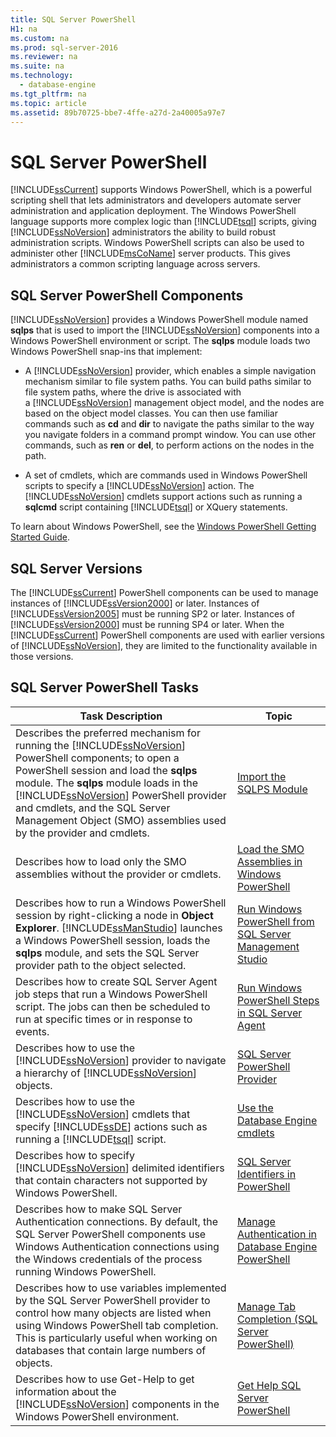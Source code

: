 ```yaml
---
title: SQL Server PowerShell
H1: na
ms.custom: na
ms.prod: sql-server-2016
ms.reviewer: na
ms.suite: na
ms.technology: 
  - database-engine
ms.tgt_pltfrm: na
ms.topic: article
ms.assetid: 89b70725-bbe7-4ffe-a27d-2a40005a97e7
---
```

# SQL Server PowerShell
  [!INCLUDE[ssCurrent](../../Token/Other/ssCurrent_md.md)] supports Windows PowerShell, which is a powerful scripting shell that lets administrators and developers automate server administration and application deployment. The Windows PowerShell language supports more complex logic than [!INCLUDE[tsql](../../Token/Other/tsql_md.md)] scripts, giving [!INCLUDE[ssNoVersion](../../Token/Other/ssNoVersion_md.md)] administrators the ability to build robust administration scripts. Windows PowerShell scripts can also be used to administer other [!INCLUDE[msCoName](../../Token/Other/msCoName_md.md)] server products. This gives administrators a common scripting language across servers.  
  
## SQL Server PowerShell Components  
 [!INCLUDE[ssNoVersion](../../Token/Other/ssNoVersion_md.md)] provides a Windows PowerShell module named **sqlps** that is used to import the [!INCLUDE[ssNoVersion](../../Token/Other/ssNoVersion_md.md)] components into a Windows PowerShell environment or script. The **sqlps** module loads two Windows PowerShell snap\-ins that implement:  
  
-   A [!INCLUDE[ssNoVersion](../../Token/Other/ssNoVersion_md.md)] provider, which enables a simple navigation mechanism similar to file system paths. You can build paths similar to file system paths, where the drive is associated with a [!INCLUDE[ssNoVersion](../../Token/Other/ssNoVersion_md.md)] management object model, and the nodes are based on the object model classes. You can then use familiar commands such as **cd** and **dir** to navigate the paths similar to the way you navigate folders in a command prompt window. You can use other commands, such as **ren** or **del**, to perform actions on the nodes in the path.  
  
-   A set of cmdlets, which are commands used in Windows PowerShell scripts to specify a [!INCLUDE[ssNoVersion](../../Token/Other/ssNoVersion_md.md)] action. The [!INCLUDE[ssNoVersion](../../Token/Other/ssNoVersion_md.md)] cmdlets support actions such as running a **sqlcmd** script containing [!INCLUDE[tsql](../../Token/Other/tsql_md.md)] or XQuery statements.  
  
 To learn about Windows PowerShell, see the [Windows PowerShell Getting Started Guide](http://go.microsoft.com/fwlink/?LinkId=217083).  
  
## SQL Server Versions  
 The [!INCLUDE[ssCurrent](../../Token/Other/ssCurrent_md.md)] PowerShell components can be used to manage instances of [!INCLUDE[ssVersion2000](../../Token/Other/ssVersion2000_md.md)] or later. Instances of [!INCLUDE[ssVersion2005](../../Token/Other/ssVersion2005_md.md)] must be running SP2 or later. Instances of [!INCLUDE[ssVersion2000](../../Token/Other/ssVersion2000_md.md)] must be running SP4 or later. When the [!INCLUDE[ssCurrent](../../Token/Other/ssCurrent_md.md)] PowerShell components are used with earlier versions of [!INCLUDE[ssNoVersion](../../Token/Other/ssNoVersion_md.md)], they are limited to the functionality available in those versions.  
  
## SQL Server PowerShell Tasks  
  
|Task Description|Topic|  
|----------------------|-----------|  
|Describes the preferred mechanism for running the [!INCLUDE[ssNoVersion](../../Token/Other/ssNoVersion_md.md)] PowerShell components; to open a PowerShell session and load the **sqlps** module. The **sqlps** module loads in the [!INCLUDE[ssNoVersion](../../Token/Other/ssNoVersion_md.md)] PowerShell provider and cmdlets, and the SQL Server Management Object \(SMO\) assemblies used by the provider and cmdlets.|[Import the SQLPS Module](../../Topics/TopicNameNotContainA/Import-the-SQLPS-Module.md)|  
|Describes how to load only the SMO assemblies without the provider or cmdlets.|[Load the SMO Assemblies in Windows PowerShell](../../Topics/TopicNameNotContainA/Load-the-SMO-Assemblies-in-Windows-PowerShell.md)|  
|Describes how to run a Windows PowerShell session by right\-clicking a node in **Object Explorer**. [!INCLUDE[ssManStudio](../../Token/Other/ssManStudio_md.md)] launches a Windows PowerShell session, loads the **sqlps** module, and sets the SQL Server provider path to the object selected.|[Run Windows PowerShell from SQL Server Management Studio](../../Topics/TopicNameNotContainA/Run-Windows-PowerShell-from-SQL-Server-Management-Studio.md)|  
|Describes how to create SQL Server Agent job steps that run a Windows PowerShell script. The jobs can then be scheduled to run at specific times or in response to events.|[Run Windows PowerShell Steps in SQL Server Agent](../../Topics/TopicNameNotContainA/Run-Windows-PowerShell-Steps-in-SQL-Server-Agent.md)|  
|Describes how to use the [!INCLUDE[ssNoVersion](../../Token/Other/ssNoVersion_md.md)] provider to navigate a hierarchy of [!INCLUDE[ssNoVersion](../../Token/Other/ssNoVersion_md.md)] objects.|[SQL Server PowerShell Provider](../../Topics/TopicNameNotContainA/SQL-Server-PowerShell-Provider.md)|  
|Describes how to use the [!INCLUDE[ssNoVersion](../../Token/Other/ssNoVersion_md.md)] cmdlets that specify [!INCLUDE[ssDE](../../Token/Other/ssDE_md.md)] actions such as running a [!INCLUDE[tsql](../../Token/Other/tsql_md.md)] script.|[Use the Database Engine cmdlets](../../Topics/TopicNameNotContainA/Use-the-Database-Engine-cmdlets.md)|  
|Describes how to specify [!INCLUDE[ssNoVersion](../../Token/Other/ssNoVersion_md.md)] delimited identifiers that contain characters not supported by Windows PowerShell.|[SQL Server Identifiers in PowerShell](../../Topics/TopicNameNotContainA/SQL-Server-Identifiers-in-PowerShell.md)|  
|Describes how to make SQL Server Authentication connections. By default, the SQL Server PowerShell components use Windows Authentication connections using the Windows credentials of the process running Windows PowerShell.|[Manage Authentication in Database Engine PowerShell](../../Topics/TopicNameNotContainA/Manage-Authentication-in-Database-Engine-PowerShell.md)|  
|Describes how to use variables implemented by the SQL Server PowerShell provider to control how many objects are listed when using Windows PowerShell tab completion. This is particularly useful when working on databases that contain large numbers of objects.|[Manage Tab Completion &#40;SQL Server PowerShell&#41;](../../Topics/TopicNameNotContainA/Manage-Tab-Completion--SQL-Server-PowerShell-.md)|  
|Describes how to use Get\-Help to get information about the [!INCLUDE[ssNoVersion](../../Token/Other/ssNoVersion_md.md)] components in the Windows PowerShell environment.|[Get Help SQL Server PowerShell](../../Topics/TopicNameNotContainA/Get-Help-SQL-Server-PowerShell.md)|  
  
  